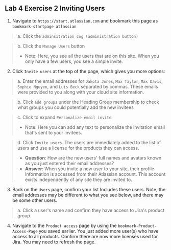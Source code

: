 ## Lab 4 Exercise 2 Inviting Users
1. Navigate to `https://start.atlassian.com` and bookmark this page as `bookmark-startpage atlassian`
> a. Click the `adminsitration cog (administration button)`

> b. Click the `Manage Users` button
> * Note: Here, you see all the users that are on this site. When you only have a few
users, you see a simple invite.
2. Click `Invite users` at the top of the page, which gives you more options:
> a. Enter the email addresses for `Dakota Jones`, `Max Taylor`, `Max Davis`, `Sophie Nguyen`, and `Luis Beck` separated by commas. These emails were provided to you along with your cloud site information. 

> b. Click `add groups` under the Heading Group membership to check what groups you could potentially add the new invitees

> c. Click to expand `Personalize email invite`.
> * Note: Here you can add any text to personalize the invitation email that's sent to your invitees.

> d. Click `Invite users`. The users are immediately added to the list of users and use a license for the products they can access.
> * **Question**: How are the new users' full names and avatars known as you just entered their email addresses?
> * **Answer**: When you invite a new user to your site, their profile information is accessed from their Atlassian account. This account exists independently of any site they are invited to.

3. Back on the `Users` page, confirm your list Includes these users. Note, the email addresses may be different to what you see below, and there may be some other users.

> a. Click a user's name and confirm they have access to Jira's product group.

4. Navigate to the `Product access` page by using the `bookmark-Product-Access-Page` you saved earlier. You just added more user(s) who have access to all products. Confirm there are now more licenses used for Jira. You may need to refresh the page.
